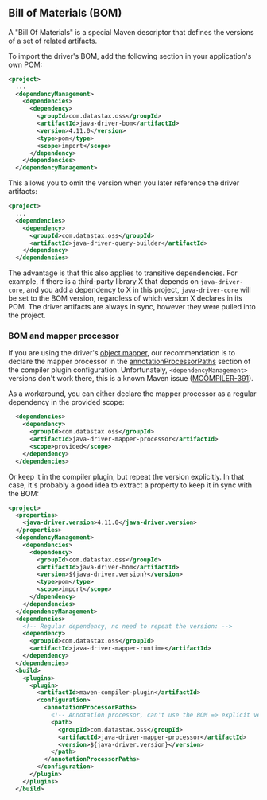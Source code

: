 ## Bill of Materials (BOM)

A "Bill Of Materials" is a special Maven descriptor that defines the versions of a set of related
artifacts.

To import the driver's BOM, add the following section in your application's own POM:

```xml
<project>
  ...
  <dependencyManagement>
    <dependencies>
      <dependency>
        <groupId>com.datastax.oss</groupId>
        <artifactId>java-driver-bom</artifactId>
        <version>4.11.0</version>
        <type>pom</type>
        <scope>import</scope>
      </dependency>
    </dependencies>
  </dependencyManagement>
```

This allows you to omit the version when you later reference the driver artifacts:

```xml
<project>
  ...
  <dependencies>
    <dependency>
      <groupId>com.datastax.oss</groupId>
      <artifactId>java-driver-query-builder</artifactId>
    </dependency>
  </dependencies>
```

The advantage is that this also applies to transitive dependencies. For example, if there is a
third-party library X that depends on `java-driver-core`, and you add a dependency to X in this
project, `java-driver-core` will be set to the BOM version, regardless of which version X declares
in its POM. The driver artifacts are always in sync, however they were pulled into the project.

### BOM and mapper processor

If you are using the driver's [object mapper](../../mapper), our recommendation is to declare the
mapper processor in the [annotationProcessorPaths](../../mapper/config/#maven) section of the
compiler plugin configuration. Unfortunately, `<dependencyManagement>` versions don't work there,
this is a known Maven issue ([MCOMPILER-391]).

As a workaround, you can either declare the mapper processor as a regular dependency in the provided
scope:

```xml
  <dependencies>
    <dependency>
      <groupId>com.datastax.oss</groupId>
      <artifactId>java-driver-mapper-processor</artifactId>
      <scope>provided</scope>
    </dependency>
  </dependencies>
```

Or keep it in the compiler plugin, but repeat the version explicitly. In that case, it's probably a
good idea to extract a property to keep it in sync with the BOM:

```xml
<project>
  <properties>
    <java-driver.version>4.11.0</java-driver.version>
  </properties>
  <dependencyManagement>
    <dependencies>
      <dependency>
        <groupId>com.datastax.oss</groupId>
        <artifactId>java-driver-bom</artifactId>
        <version>${java-driver.version}</version>
        <type>pom</type>
        <scope>import</scope>
      </dependency>
    </dependencies>
  </dependencyManagement>
  <dependencies>
    <!-- Regular dependency, no need to repeat the version: -->
    <dependency>
      <groupId>com.datastax.oss</groupId>
      <artifactId>java-driver-mapper-runtime</artifactId>
    </dependency>
  </dependencies>
  <build>
    <plugins>
      <plugin>
        <artifactId>maven-compiler-plugin</artifactId>
        <configuration>
          <annotationProcessorPaths>
            <!-- Annotation processor, can't use the BOM => explicit version -->
            <path>
              <groupId>com.datastax.oss</groupId>
              <artifactId>java-driver-mapper-processor</artifactId>
              <version>${java-driver.version}</version>
            </path>
          </annotationProcessorPaths>
        </configuration>
      </plugin>
    </plugins>
  </build>
```

[MCOMPILER-391]: https://issues.apache.org/jira/browse/MCOMPILER-391